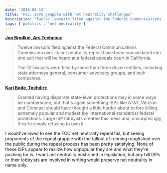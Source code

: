 ```yaml
---
date: '2018-03-12'
title: 'FCC, ISPs grapple with net neutrality challenges'
description: "Twelve lawsuits filed against the Federal Communications Commission over its net neutrality repeal have been consolidated into one suit that will be heard at a federal appeals court in California."
tags: ['politics', 'net neutrality']
---
```


**[Jon Brodkin, Ars Technica:](https://arstechnica.com/?p=1274035)**

> Twelve lawsuits filed against the Federal Communications Commission over its net neutrality repeal have been consolidated into one suit that will be heard at a federal appeals court in California.<!-- excerpt -->

> The 12 lawsuits were filed by more than three dozen entities, including state attorneys general, consumer advocacy groups, and tech companies.

**[Karl Bode, Techdirt:](https://www.techdirt.com/2018/03/12/telecom-lobbyists-whine-about-state-net-neutrality-efforts-they-helped-create/)**

> Granted having disparate state-level protections may in some ways be cumbersome, but that's again something ISPs like AT&T, Verizon and Comcast should have thought a little harder about before killing extremely popular and modest (by international standards) federal protections. Large ISP lobbyists created this mess and, unsurprisingly, they're simply refusing to own it.

I would've loved to see the FCC net neutrality repeal fail, but seeing proponents of the repeal grapple with the fallout of running roughshod over the public during the repeal process has been pretty satisfying. None of these ISPs appear to realize how unpopular they are and what they're pushing for is. I want net neutrality enshrined in legislation, but any bill ISPs or their lobbyists are involved in writing would preserve net neutrality in name only.
